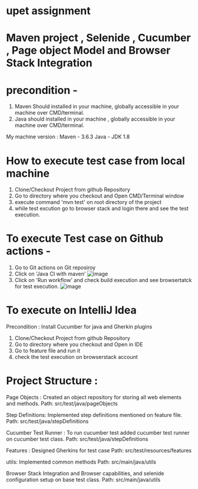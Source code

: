 # upet assignment 
# Maven project , Selenide , Cucumber , Page object Model  and Browser Stack Integration 

# precondition - 
1) Maven Should installed in your machine, globally accessible in your machine over CMD/terminal.  
2) Java should installed in your machine , globally accessible in your machine over CMD/terminal.

My machine version : Maven - 3.6.3
Java - JDK 1.8



# How to execute test case from local machine
1. Clone/Checkout Project from github Repository
2. Go to directory where you checkout and Open CMD/Terminal window
3. execute command 'mvn test' on root directory of the project
4. while test excution go to browser stack and login there and see the test execution. 

# To execute Test case on Github actions - 
1) Go to Git actions on Git reposiroy 
2) Click on 'Java CI with maven' ![image](https://user-images.githubusercontent.com/5213435/124262393-a01bae00-db4f-11eb-85a0-71e979228438.png)
3) Click on 'Run workflow' and check build execution and see browsertatck for test execution. ![image](https://user-images.githubusercontent.com/5213435/124264049-a4e16180-db51-11eb-8f80-ef491c981ecb.png)


# To execute on IntelliJ Idea 
Precondition : Install Cucumber for java and Gherkin plugins 
1. Clone/Checkout Project from github Repository
2. Go to directory where you checkout and Open in IDE
3. Go to feature file and run it
4. check the test execution on  browserstack account


# Project Structure :
Page Objects :  Created an object repository for storing all web elements and methods.
Path: src/test/java/pageObjects

Step Definitions: Implemented step definitions mentioned on feature file.
Path: src/test/java/stepDefinitions

Cucumber Test Runner : To run cucumber test added cucumber test runner on cucumber test class.
Path: src/test/java/stepDefinitions

Features : Designed Gherkins for test case
Path: src/test/resources/features

utils: Implemented common methods
Path: src/main/java/utils

Browser Stack Integration and Browser capabilities, and selenide configuration setup on base test class.
Path: src/main/java/utils


